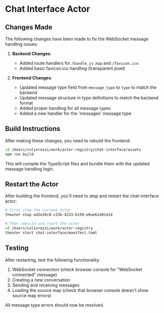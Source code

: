 # Chat Interface Actor

## Changes Made

The following changes have been made to fix the WebSocket message handling issues:

1. **Backend Changes**:
   - Added route handlers for `/bundle.js.map` and `/favicon.ico`
   - Added basic favicon.ico handling (transparent pixel)

2. **Frontend Changes**:
   - Updated message type field from `message_type` to `type` to match the backend
   - Updated message structure in type definitions to match the backend format
   - Added proper handling for all message types
   - Added a new handler for the 'messages' message type

## Build Instructions

After making these changes, you need to rebuild the frontend:

```bash
cd /Users/colinrozzi/work/actor-registry/chat-interface/assets
npm run build
```

This will compile the TypeScript files and bundle them with the updated message handling logic.

## Restart the Actor

After building the frontend, you'll need to stop and restart the chat-interface actor:

```bash
# First stop the current actor
theater stop ed2e20c8-c23b-4233-b159-e0ae61d0141d

# Then rebuild and start the actor
cd /Users/colinrozzi/work/actor-registry
theater start chat-interface/manifest.toml
```

## Testing

After restarting, test the following functionality:

1. WebSocket connection (check browser console for "WebSocket connected" message)
2. Creating a new conversation
3. Sending and receiving messages
4. Loading the source map (check that browser console doesn't show source map errors)

All message type errors should now be resolved.
